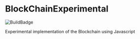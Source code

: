 # BlockChainExperimental
![BuildBadge](https://img.shields.io/bitbucket/pipelines/donskikh/blockchainexperimental.svg)

Experimental implementation of the Blockchain using Javascript
